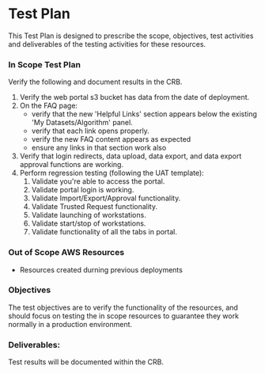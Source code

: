 # Test Plan

This Test Plan is designed to prescribe the scope, objectives, test activities and
deliverables of the testing activities for these resources.

### In Scope Test Plan

Verify the following and document results in the CRB.

1. Verify the web portal s3 bucket has data from the date of deployment.
1. On the FAQ page:
   - verify that the new 'Helpful Links' section appears below the existing 'My Datasets/Algorithm' panel.
   - verify that each link opens properly.
   - verify the new FAQ content appears as expected
   - ensure any links in that section work also
1. Verify that login redirects, data upload, data export, and data export approval functions are working.
1. Perform regression testing (following the UAT template):
   1. Validate you're able to access the portal.
   1. Validate portal login is working.
   1. Validate Import/Export/Approval functionality.
   1. Validate Trusted Request functionality.
   1. Validate launching of workstations.
   1. Validate start/stop of workstations.
   1. Validate functionality of all the tabs in portal.

### Out of Scope AWS Resources

- Resources created durning previous deployments

### Objectives

The test objectives are to verify the functionality of the resources, and should focus on
testing the in scope resources to guarantee they work normally in a production environment.

### Deliverables:

Test results will be documented within the CRB.
